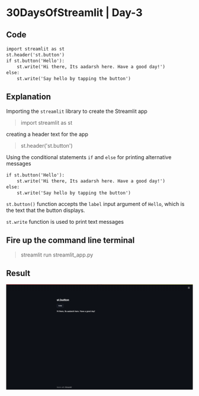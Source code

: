 
# 30DaysOfStreamlit | Day-3

## Code
```
import streamlit as st
st.header('st.button')
if st.button('Hello'):
	st.write('Hi there, Its aadarsh here. Have a good day!')
else:
	st.write('Say hello by tapping the button')
```
## Explanation
Importing the `streamlit` library to  create the Streamlit app
> import streamlit as st

creating a header text for the app

> st.header('st.button')

Using the conditional statements `if` and `else` for printing alternative messages

```
if st.button('Hello'):
	st.write('Hi there, Its aadarsh here. Have a good day!')
else:
	st.write('Say hello by tapping the button')
```
`st.button()` function accepts the `label` input argument of `Hello`, which is the text that the button displays.

`st.write` function is used to print text messages

## Fire up the command line terminal
> streamlit run streamlit_app.py

## Result

![day3](https://github.com/dotaadarsh/30DaysOfStreamlit/blob/main/asserts/Day-3.PNG)